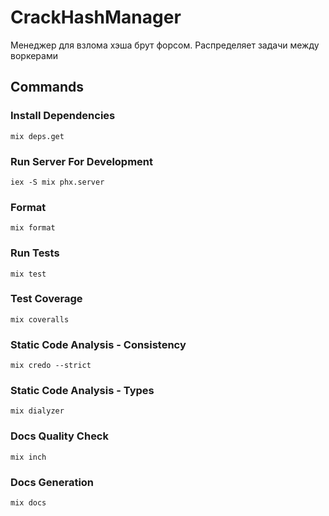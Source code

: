 # CrackHashManager

Менеджер для взлома хэша брут форсом. Распределяет задачи между воркерами

## Commands

### Install Dependencies

```
mix deps.get
```

### Run Server For Development

```
iex -S mix phx.server
```

### Format

```
mix format
```

### Run Tests

```
mix test
```

### Test Coverage

```
mix coveralls
```

### Static Code Analysis - Consistency

```
mix credo --strict
```

### Static Code Analysis - Types

```
mix dialyzer
```

### Docs Quality Check

```
mix inch
```

### Docs Generation

```
mix docs
```
